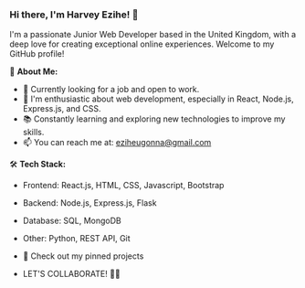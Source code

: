 ### Hi there, I'm Harvey Ezihe! 👋

I'm a passionate Junior Web Developer based in the United Kingdom, with a deep love for creating exceptional online experiences. Welcome to my GitHub profile!

🌱 **About Me:**
- 💼 Currently looking for a job and open to work.
- 🚀 I'm enthusiastic about web development, especially in React, Node.js, Express.js, and CSS.
- 📚 Constantly learning and exploring new technologies to improve my skills.
- 📫 You can reach me at: eziheugonna@gmail.com

🛠️ **Tech Stack:**
- Frontend: React.js, HTML, CSS, Javascript, Bootstrap
- Backend: Node.js, Express.js, Flask
- Database: SQL, MongoDB
- Other: Python, REST API, Git

- 📌 Check out my pinned projects

- LET'S COLLABORATE! 🎉🎉
